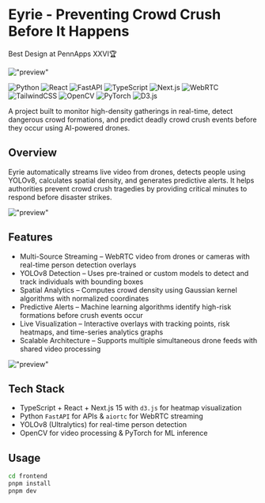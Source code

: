 # Eyrie - Preventing Crowd Crush Before It Happens

Best Design at PennApps XXVI🏆

!["preview"](assets/preview.png "Preview")

![Python](https://img.shields.io/badge/-Python-3776AB?style=flat-square&logo=python&logoColor=white)
![React](https://img.shields.io/badge/-React-61DAFB?style=flat-square&logo=react&logoColor=white)
![FastAPI](https://img.shields.io/badge/-FastAPI-009688?style=flat-square&logo=fastapi&logoColor=white)
![TypeScript](https://img.shields.io/badge/TypeScript-3178C6?logo=typescript&logoColor=fff)
![Next.js](https://img.shields.io/badge/-Next.js-000000?style=flat-square&logo=next.js&logoColor=white)
![WebRTC](https://img.shields.io/badge/-WebRTC-333333?style=flat-square&logo=webrtc&logoColor=white)
![TailwindCSS](https://img.shields.io/badge/-Tailwind-38B2AC?style=flat-square&logo=tailwind-css&logoColor=white)
![OpenCV](https://img.shields.io/badge/-OpenCV-5C3EE8?style=flat-square&logo=opencv&logoColor=white)
![PyTorch](https://img.shields.io/badge/-PyTorch-EE4C2C?style=flat-square&logo=pytorch&logoColor=white)
![D3.js](https://img.shields.io/badge/-D3.js-F9A03C?style=flat-square&logo=d3.js&logoColor=white)

A project built to monitor high-density gatherings in real-time, detect dangerous crowd formations, and predict deadly crowd crush events before they occur using AI-powered drones.

## Overview

Eyrie automatically streams live video from drones, detects people using YOLOv8, calculates spatial density, and generates predictive alerts.
It helps authorities prevent crowd crush tragedies by providing critical minutes to respond before disaster strikes.

!["preview"](assets/dashboard.png "Preview")

## Features

* Multi-Source Streaming – WebRTC video from drones or cameras with real-time person detection overlays
* YOLOv8 Detection – Uses pre-trained or custom models to detect and track individuals with bounding boxes
* Spatial Analytics – Computes crowd density using Gaussian kernel algorithms with normalized coordinates
* Predictive Alerts – Machine learning algorithms identify high-risk formations before crush events occur
* Live Visualization – Interactive overlays with tracking points, risk heatmaps, and time-series analytics graphs
* Scalable Architecture – Supports multiple simultaneous drone feeds with shared video processing

!["preview"](assets/analytics.png "Preview")

## Tech Stack

* TypeScript + React + Next.js 15 with `d3.js` for heatmap visualization
* Python `FastAPI` for APIs & `aiortc` for WebRTC streaming
* YOLOv8 (Ultralytics) for real-time person detection
* OpenCV for video processing & PyTorch for ML inference

## Usage
```bash
cd frontend
pnpm install
pnpm dev
